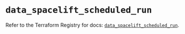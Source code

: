 # `data_spacelift_scheduled_run`

Refer to the Terraform Registry for docs: [`data_spacelift_scheduled_run`](https://registry.terraform.io/providers/spacelift-io/spacelift/1.27.0/docs/data-sources/scheduled_run).
